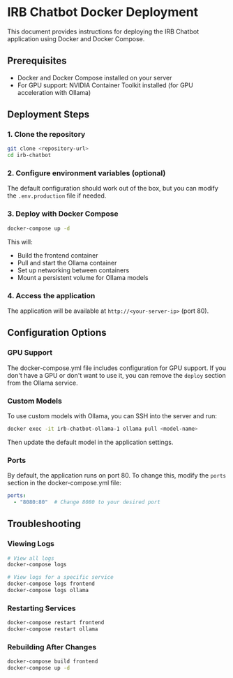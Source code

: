 # IRB Chatbot Docker Deployment

This document provides instructions for deploying the IRB Chatbot application using Docker and Docker Compose.

## Prerequisites

- Docker and Docker Compose installed on your server
- For GPU support: NVIDIA Container Toolkit installed (for GPU acceleration with Ollama)

## Deployment Steps

### 1. Clone the repository

```bash
git clone <repository-url>
cd irb-chatbot
```

### 2. Configure environment variables (optional)

The default configuration should work out of the box, but you can modify the `.env.production` file if needed.

### 3. Deploy with Docker Compose

```bash
docker-compose up -d
```

This will:
- Build the frontend container
- Pull and start the Ollama container
- Set up networking between containers
- Mount a persistent volume for Ollama models

### 4. Access the application

The application will be available at `http://<your-server-ip>` (port 80).

## Configuration Options

### GPU Support

The docker-compose.yml file includes configuration for GPU support. If you don't have a GPU or don't want to use it, you can remove the `deploy` section from the Ollama service.

### Custom Models

To use custom models with Ollama, you can SSH into the server and run:

```bash
docker exec -it irb-chatbot-ollama-1 ollama pull <model-name>
```

Then update the default model in the application settings.

### Ports

By default, the application runs on port 80. To change this, modify the `ports` section in the docker-compose.yml file:

```yaml
ports:
  - "8080:80"  # Change 8080 to your desired port
```

## Troubleshooting

### Viewing Logs

```bash
# View all logs
docker-compose logs

# View logs for a specific service
docker-compose logs frontend
docker-compose logs ollama
```

### Restarting Services

```bash
docker-compose restart frontend
docker-compose restart ollama
```

### Rebuilding After Changes

```bash
docker-compose build frontend
docker-compose up -d
```